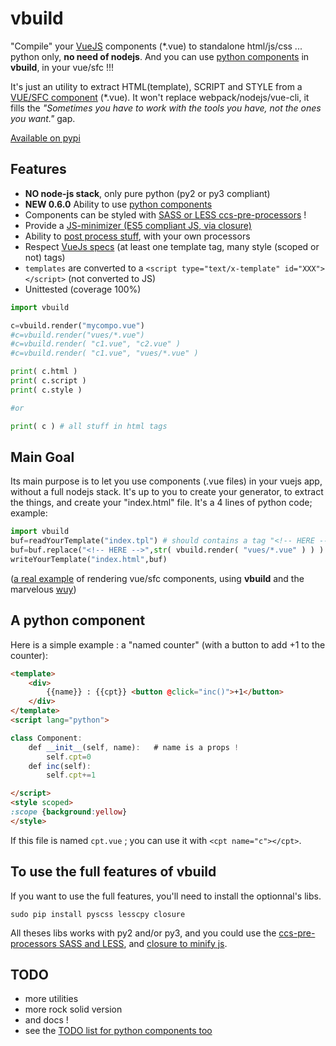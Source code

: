 # vbuild

"Compile" your [VueJS](https://vuejs.org/) components (*.vue) to standalone html/js/css ... python only, **no need of nodejs**. And you can use [python components](https://github.com/manatlan/vbuild/blob/master/doc/PyComponent.md) in **vbuild**, in your vue/sfc !!!

It's just an utility to extract HTML(template), SCRIPT and STYLE from a [VUE/SFC component]((https://fr.vuejs.org/v2/guide/single-file-components.html)) (*.vue). It won't replace webpack/nodejs/vue-cli, it fills the _"Sometimes you have to work with the tools you have, not the ones you want."_ gap.

[Available on pypi](https://pypi.org/project/vbuild/)

## Features

 * **NO node-js stack**, only pure python (py2 or py3 compliant)
 * **NEW 0.6.0** Ability to use [python components](https://github.com/manatlan/vbuild/blob/master/doc/PyComponent.md)
  * Components can be styled with [SASS or LESS ccs-pre-processors](https://github.com/manatlan/vbuild/blob/master/doc/CssPreProcess.md) !
 * Provide a [JS-minimizer (ES5 compliant JS, via closure)](https://github.com/manatlan/vbuild/blob/master/doc/minimize.md)
 * Ability to [post process stuff](https://github.com/manatlan/vbuild/blob/master/doc/PostProcess.md), with your own processors
 * Respect [VueJs specs](https://vue-loader.vuejs.org/spec.html) (at least one template tag, many style (scoped or not) tags)
 * `templates` are converted to a `<script type="text/x-template" id="XXX"></script>` (not converted to JS)
 * Unittested (coverage 100%)
 

```python
import vbuild

c=vbuild.render("mycompo.vue")
#c=vbuild.render("vues/*.vue")
#c=vbuild.render( "c1.vue", "c2.vue" )
#c=vbuild.render( "c1.vue", "vues/*.vue" )

print( c.html )
print( c.script )
print( c.style )

#or 

print( c ) # all stuff in html tags

```

## Main Goal

Its main purpose is to let you use components (.vue files) in your vuejs app, without a full nodejs stack. It's up to you to create your generator, to extract the things, and create your "index.html" file. It's a 4 lines of python code; example:

```python
import vbuild
buf=readYourTemplate("index.tpl") # should contains a tag "<!-- HERE -->" that would be substituted
buf=buf.replace("<!-- HERE -->",str( vbuild.render( "vues/*.vue" ) ) )
writeYourTemplate("index.html",buf)
```

([a real example](https://github.com/manatlan/wuy/tree/master/examples/vueapp) of rendering vue/sfc components, using **vbuild** and the marvelous [wuy](https://github.com/manatlan/wuy))


## A python component

Here is a simple example : a "named counter" (with a button to add +1 to the counter):

```html
<template>
    <div>
        {{name}} : {{cpt}} <button @click="inc()">+1</button>
    </div>
</template>
<script lang="python">

class Component:
    def __init__(self, name):   # name is a props !
        self.cpt=0
    def inc(self):
        self.cpt+=1

</script>
<style scoped>
:scope {background:yellow}
</style>
```

If this file is named `cpt.vue` ; you can use it with `<cpt name="c"></cpt>`.

## To use the full features of vbuild

If you want to use the full features, you'll need to install the optionnal's libs.

```
sudo pip install pyscss lesscpy closure
```

All theses libs works with py2 and/or py3, and you could use the [ccs-pre-processors SASS and LESS](https://github.com/manatlan/vbuild/blob/master/doc/CssPreProcess.md), and [closure to minify js](https://github.com/manatlan/vbuild/blob/master/doc/minimize.md).

## TODO

 * more utilities
 * more rock solid version
 * and docs !
 * see the [TODO list for python components too]((https://github.com/manatlan/vbuild/blob/master/doc/PyComponent.md))

